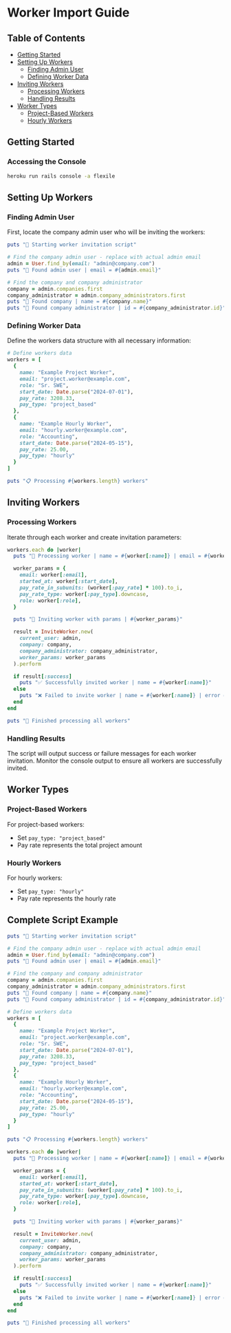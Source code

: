 # Worker Import Guide

## Table of Contents

- [Getting Started](#getting-started)
- [Setting Up Workers](#setting-up-workers)
  - [Finding Admin User](#finding-admin-user)
  - [Defining Worker Data](#defining-worker-data)
- [Inviting Workers](#inviting-workers)
  - [Processing Workers](#processing-workers)
  - [Handling Results](#handling-results)
- [Worker Types](#worker-types)
  - [Project-Based Workers](#project-based-workers)
  - [Hourly Workers](#hourly-workers)

## Getting Started

### Accessing the Console

```bash
heroku run rails console -a flexile
```

## Setting Up Workers

### Finding Admin User

First, locate the company admin user who will be inviting the workers:

```ruby
puts "👋 Starting worker invitation script"

# Find the company admin user - replace with actual admin email
admin = User.find_by(email: "admin@company.com")
puts "👤 Found admin user | email = #{admin.email}"

# Find the company and company administrator
company = admin.companies.first
company_administrator = admin.company_administrators.first
puts "🏢 Found company | name = #{company.name}"
puts "👔 Found company administrator | id = #{company_administrator.id}"
```

### Defining Worker Data

Define the workers data structure with all necessary information:

```ruby
# Define workers data
workers = [
  {
    name: "Example Project Worker",
    email: "project.worker@example.com",
    role: "Sr. SWE",
    start_date: Date.parse("2024-07-01"),
    pay_rate: 3208.33,
    pay_type: "project_based"
  },
  {
    name: "Example Hourly Worker",
    email: "hourly.worker@example.com",
    role: "Accounting",
    start_date: Date.parse("2024-05-15"),
    pay_rate: 25.00,
    pay_type: "hourly"
  }
]

puts "📋 Processing #{workers.length} workers"
```

## Inviting Workers

### Processing Workers

Iterate through each worker and create invitation parameters:

```ruby
workers.each do |worker|
  puts "👤 Processing worker | name = #{worker[:name]} | email = #{worker[:email]}"

  worker_params = {
    email: worker[:email],
    started_at: worker[:start_date],
    pay_rate_in_subunits: (worker[:pay_rate] * 100).to_i,
    pay_rate_type: worker[:pay_type].downcase,
    role: worker[:role],
  }

  puts "📝 Inviting worker with params | #{worker_params}"

  result = InviteWorker.new(
    current_user: admin,
    company: company,
    company_administrator: company_administrator,
    worker_params: worker_params
  ).perform

  if result[:success]
    puts "✅ Successfully invited worker | name = #{worker[:name]}"
  else
    puts "❌ Failed to invite worker | name = #{worker[:name]} | error = #{result[:error_message]}"
  end
end

puts "🎉 Finished processing all workers"
```

### Handling Results

The script will output success or failure messages for each worker invitation. Monitor the console output to ensure all workers are successfully invited.

## Worker Types

### Project-Based Workers

For project-based workers:

- Set `pay_type: "project_based"`
- Pay rate represents the total project amount

### Hourly Workers

For hourly workers:

- Set `pay_type: "hourly"`
- Pay rate represents the hourly rate

## Complete Script Example

```ruby
puts "👋 Starting worker invitation script"

# Find the company admin user - replace with actual admin email
admin = User.find_by(email: "admin@company.com")
puts "👤 Found admin user | email = #{admin.email}"

# Find the company and company administrator
company = admin.companies.first
company_administrator = admin.company_administrators.first
puts "🏢 Found company | name = #{company.name}"
puts "👔 Found company administrator | id = #{company_administrator.id}"

# Define workers data
workers = [
  {
    name: "Example Project Worker",
    email: "project.worker@example.com",
    role: "Sr. SWE",
    start_date: Date.parse("2024-07-01"),
    pay_rate: 3208.33,
    pay_type: "project_based"
  },
  {
    name: "Example Hourly Worker",
    email: "hourly.worker@example.com",
    role: "Accounting",
    start_date: Date.parse("2024-05-15"),
    pay_rate: 25.00,
    pay_type: "hourly"
  }
]

puts "📋 Processing #{workers.length} workers"

workers.each do |worker|
  puts "👤 Processing worker | name = #{worker[:name]} | email = #{worker[:email]}"

  worker_params = {
    email: worker[:email],
    started_at: worker[:start_date],
    pay_rate_in_subunits: (worker[:pay_rate] * 100).to_i,
    pay_rate_type: worker[:pay_type].downcase,
    role: worker[:role],
  }

  puts "📝 Inviting worker with params | #{worker_params}"

  result = InviteWorker.new(
    current_user: admin,
    company: company,
    company_administrator: company_administrator,
    worker_params: worker_params
  ).perform

  if result[:success]
    puts "✅ Successfully invited worker | name = #{worker[:name]}"
  else
    puts "❌ Failed to invite worker | name = #{worker[:name]} | error = #{result[:error_message]}"
  end
end

puts "🎉 Finished processing all workers"
```
